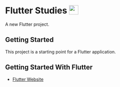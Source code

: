 # Flutter Studies <img src='http://sovitpoudel.com.np/wp-content/uploads/2019/01/flutter.png' height='30' width='30' align='top'>


A new Flutter project.

## Getting Started

This project is a starting point for a Flutter application.

## Getting Started With Flutter

 - [Flutter Website](https://flutter.dev/)

